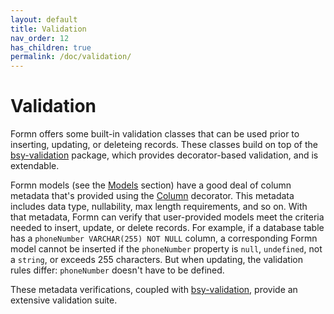 ```yaml
---
layout: default
title: Validation
nav_order: 12
has_children: true
permalink: /doc/validation/
---
```


# Validation

Formn offers some built-in validation classes that can be used prior to
inserting, updating, or deleteing records.  These classes build on top of the
[bsy-validation](https://github.com/benbotto/bsy-validation/tree/2.x.x)
package, which provides decorator-based validation, and is extendable.

Formn models (see the [Models](../models/) section) have a good deal of column
metadata that's provided using the
[Column](../../api-doc/latest/globals.html#column) decorator.  This metadata
includes data type, nullability, max length requirements, and so on.  With that
metadata, Formn can verify that user-provided models meet the criteria needed
to insert, update, or delete records.  For example, if a database table has a
`phoneNumber VARCHAR(255) NOT NULL` column, a corresponding Formn model cannot
be inserted if the `phoneNumber` property is `null`, `undefined`, not a
`string`, or exceeds 255 characters.  But when updating, the validation rules
differ: `phoneNumber` doesn't have to be defined.

These metadata verifications, coupled
with [bsy-validation](https://github.com/benbotto/bsy-validation/tree/2.x.x),
provide an extensive validation suite.

